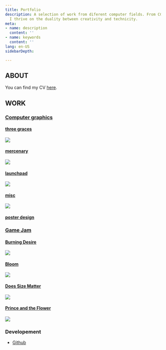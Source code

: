 ```yaml
---
title: Portfolio
description: A selection of work from diferent computer fields. From CGI to programming,
  I thrive on the duality between creativity and technicity.
meta:
- name: description
  content: ''
- name: keywords
  content: ''
lang: en-US
sidebarDepth: 

---
```

## ABOUT

<frame-rose img="/img/ui_aboutme_scream.jpg" />

You can find my CV [here](cv/).

## WORK

### [Computer graphics](cg/)

#### [three graces](cg/three-graces)

![](/img/cg_three_graces_full.png)

#### [mercenary](cg/mercenary)

![](/img/cg_merc_thumb.png)

#### [launchpad]()

![](/img/cg_launchpad_pixel.png)

#### [misc](cg/misc)

![](/img/cg_misc_atlas.png)

#### [poster design](cg/poster-design)

### [Game Jam](gj/)

#### [Burning Desire](gj/burning-desire)

![](/img/gj_burning_desire.jpg)

#### [Bloom](gj/bloom)

![](/img/gj_thumb_bloom.png)

#### [Does Size Matter](gj/does-size-matter)

![](/img/gj_thumb_dsm.png)

#### [Prince and the Flower](gj/prince-and-the-flower)

![](/img/gj_thumb_pnf.png)

### Developement

* [Github]()
